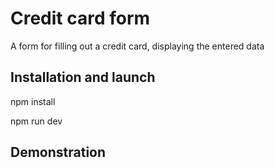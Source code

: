 # Credit card form
A form for filling out a credit card, displaying the entered data
## Installation and launch
npm install
<br>

npm run dev
## Demonstration

